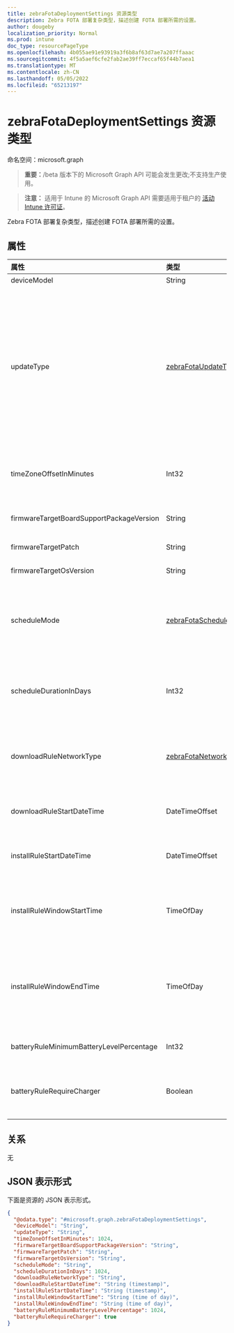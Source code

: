 ```yaml
---
title: zebraFotaDeploymentSettings 资源类型
description: Zebra FOTA 部署复杂类型，描述创建 FOTA 部署所需的设置。
author: dougeby
localization_priority: Normal
ms.prod: intune
doc_type: resourcePageType
ms.openlocfilehash: 4b055ae91e93919a3f6b8af63d7ae7a207ffaaac
ms.sourcegitcommit: 4f5a5aef6cfe2fab2ae39ff7eccaf65f44b7aea1
ms.translationtype: MT
ms.contentlocale: zh-CN
ms.lasthandoff: 05/05/2022
ms.locfileid: "65213197"
---
```

# <a name="zebrafotadeploymentsettings-resource-type"></a>zebraFotaDeploymentSettings 资源类型

命名空间：microsoft.graph

> **重要：**/beta 版本下的 Microsoft Graph API 可能会发生更改;不支持生产使用。

> **注意：** 适用于 Intune 的 Microsoft Graph API 需要适用于租户的 [活动 Intune 许可证](https://go.microsoft.com/fwlink/?linkid=839381)。

Zebra FOTA 部署复杂类型，描述创建 FOTA 部署所需的设置。

## <a name="properties"></a>属性
|属性|类型|说明|
|:---|:---|:---|
|deviceModel|String|仅使用此模型为设备部署更新。|
|updateType|[zebraFotaUpdateType](../resources/intune-androidfotaservice-zebrafotaupdatetype.md)|部署的更新类型。 可能的值为自定义值、最新值和自动值。设置自定义模式时，请求必须提供项目值。 设置最新类型时，最新发布的更新将成为目标 OS。 如果指定了最新值，则不需要固件目标值。 注意：最新版本可能会将设备更新为新的 Android 版本。 当值设置为自动时，设备始终查找可用的最新包，并在有新包可用时尝试更新。 这会一直持续到管理员取消自动更新为止。 虽然其他模式返回以 FOTA-x 开头的 ID，但自动模式返回以 AUTO-x 开头的 ID。 可能的值是：`custom`、`latest`、`auto`、`unknownFutureValue`。|
|timeZoneOffsetInMinutes|Int32|此属性指示部署时间偏移量 (例如`180` 表示偏移 `+03:00`量，并 `-270` 表示) 的 `-04:30` 偏移量。 时间偏移量是设备所在的时区。 部署开始和结束数据使用此时区|
|firmwareTargetBoardSupportPackageVersion|String|部署的开发板支持包 (BSP。 G.g.：'01.18.02.00') 。 仅需要自定义更新类型。|
|firmwareTargetPatch|String|目标修补程序名称 (，即：“U06”) 。 仅需要自定义更新类型。|
|firmwareTargetOsVersion|String|目标 OS 版本 (，即“8.1.0”) 。 仅需要自定义更新类型。|
|scheduleMode|[zebraFotaScheduleMode](../resources/intune-androidfotaservice-zebrafotaschedulemode.md)|部署安装计划模式。 默认值为 installNow。 所有计划的部署日期和时间都在设备的时区中。 对于立即安装，日期和时间位于 UTC 中 () 世界任何地方的相同日期和时间。 可取值为：`installNow`、`scheduled`、`unknownFutureValue`。|
|scheduleDurationInDays|Int32|最大 28 天。 默认值为 28 天。 日期序列为：1) 下载开始日期。 2) 安装开始日期。 3) 计划结束日期。 如果未提供任何值，则使用序列前面步骤中提供的日期。 如果未提供任何值，则使用当前 UTC 的字符串值。|
|downloadRuleNetworkType|[zebraFotaNetworkType](../resources/intune-androidfotaservice-zebrafotanetworktype.md)|下载网络类型，如“zebraFotaNetworkType”中所述。 默认值：任意。 可取值为：`any`、`wifi`、`cellular`、`wifiAndCellular`、`unknownFutureValue`。|
|downloadRuleStartDateTime|DateTimeOffset|启动下载的设备时区中的日期和时间 (例如， `2018-07-25T10:20:32`) 。 默认值现在是 UTC，最大值为部署创建后的 10 天。|
|installRuleStartDateTime|DateTimeOffset|安装开始时的设备时区中的日期和时间。 默认值 - 如果已配置，则下载 startDate，否则默认为 NOW。 当部署更新类型设置为自动时忽略。|
|installRuleWindowStartTime|TimeOfDay|一天中的时间 (00：00：00 - 23：30：00) 何时开始安装。 时间以 24 小时格式表示，为 hh：mm，位于设备时区中。 默认值 - 00：00：00。 受所有更新类型的值（包括 AUTO）的尊重。|
|installRuleWindowEndTime|TimeOfDay|安装无法启动的一天中的时间。 可能的范围为 00：30：00 到 23：59：59。 应大于“installRuleWindowStartTime”30 分钟。 时间以 24 小时格式表示，为 hh：mm，位于设备时区中。 默认值 - 23：59：59。 受所有更新类型的值（包括 AUTO）的尊重。|
|batteryRuleMinimumBatteryLevelPercentage|Int32|下载和安装所需的最低电池电量 (%) 。 默认值：-1 (系统默认值) 。 最大值为 100。|
|batteryRuleRequireCharger|Boolean|指示是否需要充电器的标志。 当设置为 false 时，客户端可以安装更新，无论设备是在充电器中还是在充电器外。 仅适用于安装。 默认值为 false。|

## <a name="relationships"></a>关系
无

## <a name="json-representation"></a>JSON 表示形式
下面是资源的 JSON 表示形式。
<!-- {
  "blockType": "resource",
  "@odata.type": "microsoft.graph.zebraFotaDeploymentSettings"
}
-->
``` json
{
  "@odata.type": "#microsoft.graph.zebraFotaDeploymentSettings",
  "deviceModel": "String",
  "updateType": "String",
  "timeZoneOffsetInMinutes": 1024,
  "firmwareTargetBoardSupportPackageVersion": "String",
  "firmwareTargetPatch": "String",
  "firmwareTargetOsVersion": "String",
  "scheduleMode": "String",
  "scheduleDurationInDays": 1024,
  "downloadRuleNetworkType": "String",
  "downloadRuleStartDateTime": "String (timestamp)",
  "installRuleStartDateTime": "String (timestamp)",
  "installRuleWindowStartTime": "String (time of day)",
  "installRuleWindowEndTime": "String (time of day)",
  "batteryRuleMinimumBatteryLevelPercentage": 1024,
  "batteryRuleRequireCharger": true
}
```




